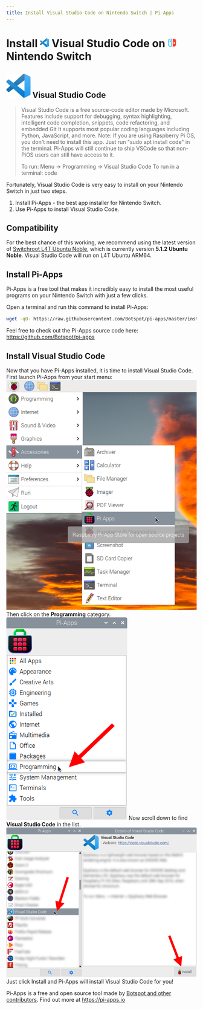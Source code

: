 ```yaml
---
title: Install Visual Studio Code on Nintendo Switch | Pi-Apps
---
```

<div class="simple-install-content content">

# Install <img src="/img/app-icons/Visual Studio Code/icon-64.png" height=24> Visual Studio Code on <img src=/img/other-icons/switch-icon.svg height=24> Nintendo Switch

## <img src="/img/app-icons/Visual Studio Code/icon-64.png"> Visual Studio Code
> Visual Studio Code is a free source-code editor made by Microsoft.
> Features include support for debugging, syntax highlighting, intelligent code completion, snippets, code refactoring, and embedded Git
> It supports most popular coding languages including Python, JavaScript, and more.
> Note: If you are using Raspberry Pi OS, you don't need to install this app. Just run "sudo apt install code" in the terminal. Pi-Apps will still continue to ship VSCode so that non-PiOS users can still have access to it.
> 
> To run: Menu -> Programming -> Visual Studio Code
> To run in a terminal: code

Fortunately, Visual Studio Code is very easy to install on your Nintendo Switch in just two steps.
1. Install Pi-Apps - the best app installer for Nintendo Switch.
2. Use Pi-Apps to install Visual Studio Code.
</div>
<div class="simple-install-content content">

## Compatibility
For the best chance of this working, we recommend using the latest version of [Switchroot L4T Ubuntu Noble](https://wiki.switchroot.org/wiki/linux/l4t-ubuntu-noble-installation-guide), which is currently version **5.1.2 Ubuntu Noble**.
Visual Studio Code will run on L4T Ubuntu ARM64.
</div>
<div class="simple-install-content content">

## Install Pi-Apps

Pi-Apps is a free tool that makes it incredibly easy to install the most useful programs on your Nintendo Switch with just a few clicks.

Open a terminal and run this command to install Pi-Apps:
```bash
wget -qO- https://raw.githubusercontent.com/Botspot/pi-apps/master/install | bash
```
Feel free to check out the Pi-Apps source code here: https://github.com/Botspot/pi-apps
</div>
<div class="simple-install-content content">

## Install Visual Studio Code

Now that you have Pi-Apps installed, it is time to install Visual Studio Code.
First launch Pi-Apps from your start menu:
<img src="/img/start-menu.png">
Then click on the <b>Programming</b> category.
<img src="/img/category-selections/Programming.png">
Now scroll down to find <b>Visual Studio Code</b> in the list.
<img src="/img/app-icons/Visual Studio Code/app-selection.png">
Just click Install and Pi-Apps will install Visual Studio Code for you!
</div>
<div class="simple-install-content content">

Pi-Apps is a free and open source tool made by [Botspot and other contributors](/about/#contributors). Find out more at https://pi-apps.io
</div>
